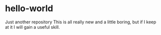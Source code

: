 # hello-world
Just another repository
This is all really new and a little boring, but if I keep at it I will gain a useful skill. 
